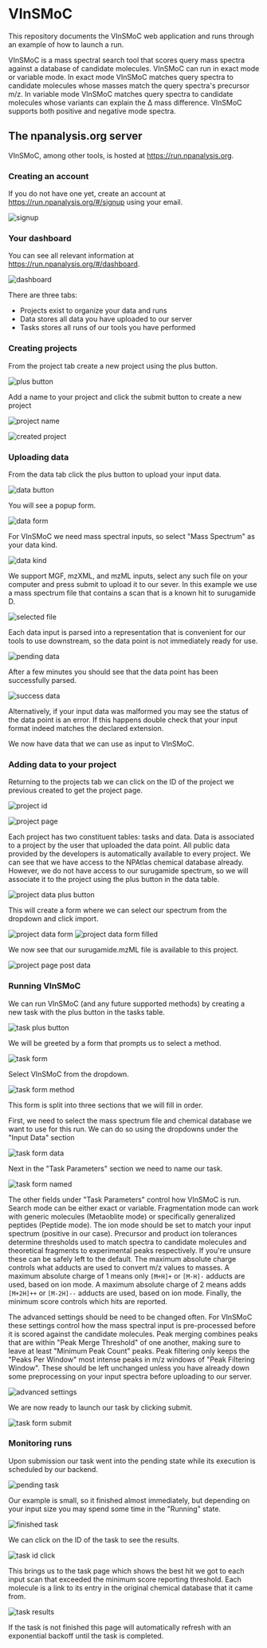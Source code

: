 # VInSMoC

This repository documents the VInSMoC web application and runs through an example of how to launch a run.

VInSMoC is a mass spectral search tool that scores query mass spectra against a database of candidate molecules.
VInSMoC can run in exact mode or variable mode.
In exact mode VInSMoC matches query spectra to candidate molecules whose masses match the query spectra's precursor m/z.
In variable mode VInSMoC matches query spectra to candidate molecules whose variants can explain the Δ mass difference.
VInSMoC supports both positive and negative mode spectra.

## The npanalysis.org server
VInSMoC, among other tools, is hosted at <https://run.npanalysis.org>. 

### Creating an account
If you do not have one yet, create an account at <https://run.npanalysis.org/#/signup> using your email.

![signup](./images/signup.png)

### Your dashboard
You can see all relevant information at <https://run.npanalysis.org/#/dashboard>.

![dashboard](./images/dashboard.png)

There are three tabs:
- Projects exist to organize your data and runs
- Data stores all data you have uploaded to our server
- Tasks stores all runs of our tools you have performed

### Creating projects
From the project tab create a new project using the plus button.

![plus button](./images/plus_button.png)

Add a name to your project and click the submit button to create a new project

![project name](./images/project_name.png)

![created project](./images/created_project.png)

### Uploading data
From the data tab click the plus button to upload your input data.

![data button](./images/data_button.png)

You will see a popup form.

![data form](./images/data_form.png)

For VInSMoC we need mass spectral inputs, so select "Mass Spectrum" as your data kind.

![data kind](./images/data_kind.png)

We support MGF, mzXML, and mzML inputs, select any such file on your computer and press submit to upload it to our sever.
In this example we use a mass spectrum file that contains a scan that is a known hit to surugamide D.

![selected file](./images/selected_file.png)

Each data input is parsed into a representation that is convenient for our tools to use downstream, so the data point is not immediately ready for use.

![pending data](./images/pending_data.png)

After a few minutes you should see that the data point has been successfully parsed.

![success data](./images/success_data.png)

Alternatively, if your input data was malformed you may see the status of the data point is an error.
If this happens double check that your input format indeed matches the declared extension.

We now have data that we can use as input to VInSMoC.

### Adding data to your project
Returning to the projects tab we can click on the ID of the project we previous created to get the project page.

![project id](./images/project_id.png)

![project page](./images/project_page.png)

Each project has two constituent tables: tasks and data.
Data is associated to a project by the user that uploaded the data point.
All public data provided by the developers is automatically available to every project.
We can see that we have access to the NPAtlas chemical database already.
However, we do not have access to our surugamide spectrum, so we will associate it to the project using the plus button in the data table.

![project data plus button](./images/project_data_plus_button.png)

This will create a form where we can select our spectrum from the dropdown and click import.

![project data form](./images/project_data_form.png)
![project data form filled](./images/project_data_form_filled.png)

We now see that our surugamide.mzML file is available to this project.

![project page post data](./images/project_page_post_data.png)

### Running VInSMoC
We can run VInSMoC (and any future supported methods) by creating a new task with the plus button in the tasks table.

![task plus button](./images/task_plus_button.png)

We will be greeted by a form that prompts us to select a method.

![task form](./images/task_form.png)

Select VInSMoC from the dropdown.

![task form method](./images/task_form_method.png)

This form is split into three sections that we will fill in order.

First, we need to select the mass spectrum file and chemical database we want to use for this run.
We can do so using the dropdowns under the "Input Data" section

![task form data](./images/task_form_data.png)

Next in the "Task Parameters" section we need to name our task.

![task form named](./images/task_form_named.png)

The other fields under "Task Parameters" control how VInSMoC is run.
Search mode can be either exact or variable.
Fragmentation mode can work with generic molecules (Metaoblite mode) or specifically generalized peptides (Peptide mode).
The ion mode should be set to match your input spectrum (positive in our case).
Precursor and product ion tolerances determine thresholds used to match spectra to candidate molecules and theoretical fragments to experimental peaks respectively.
If you're unsure these can be safely left to the default.
The maximum absolute charge controls what adducts are used to convert m/z values to masses.
A maximum absolute charge of 1 means only `[M+H]+` or `[M-H]-` adducts are used, based on ion mode.
A maximum absolute charge of 2 means adds `[M+2H]++` or `[M-2H]--` adducts are used, based on ion mode.
Finally, the minimum score controls which hits are reported.

The advanced settings should be need to be changed often.
For VInSMoC these settings control how the mass spectral input is pre-processed before it is scored against the candidate molecules.
Peak merging combines peaks that are within "Peak Merge Threshold" of one another, making sure to leave at least "Minimum Peak Count" peaks.
Peak filtering only keeps the "Peaks Per Window" most intense peaks in m/z windows of "Peak Filtering Window".
These should be left unchanged unless you have already down some preprocessing on your input spectra before uploading to our server.

![advanced settings](./images/advanced_settings.png)

We are now ready to launch our task by clicking submit.

![task form submit](./images/task_form_submit.png)

### Monitoring runs
Upon submission our task went into the pending state while its execution is scheduled by our backend.

![pending task](./images/pending_task.png)

Our example is small, so it finished almost immediately, but depending on your input size you may spend some time in the "Running" state.

![finished task](./images/finished_task.png)

We can click on the ID of the task to see the results.

![task id click](./images/task_id_click.png)

This brings us to the task page which shows the best hit we got to each input scan that exceeded the minimum score reporting threshold.
Each molecule is a link to its entry in the original chemical database that it came from.

![task results](./images/task_results.png)

If the task is not finished this page will automatically refresh with an exponential backoff until the task is completed.

